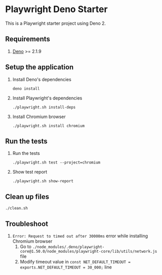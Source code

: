 # Playwright Deno Starter

This is a Playwright starter project using Deno 2.

## Requirements

1. [Deno](https://deno.com/) >= 2.1.9

## Setup the application

1. Install Deno's dependencies
   ```
   deno install
   ```
2. Install Playwright's dependencies
   ```
   ./playwright.sh install-deps
   ```
3. Install Chromium browser
   ```
   ./playwright.sh install chromium
   ```

## Run the tests

1. Run the tests
   ```
   ./playwright.sh test --project=chromium
   ```
2. Show test report
   ```
   ./playwright.sh show-report
   ```

## Clean up files

```
./clean.sh
```

## Troubleshoot

1. `Error: Request to timed out after 30000ms` error while installing Chromium browser
   1. Go to `./node_modules/.deno/playwright-core@1.50.0/node_modules/playwright-core/lib/utils/network.js` file
   2. Modify timeout value in `const NET_DEFAULT_TIMEOUT = exports.NET_DEFAULT_TIMEOUT = 30_000;` line

